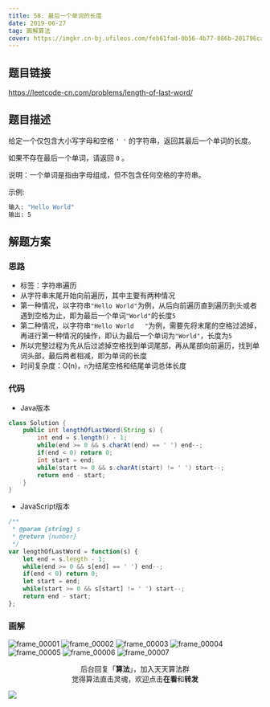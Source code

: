 ```yaml
---
title: 58. 最后一个单词的长度
date: 2019-06-27
tag: 画解算法
cover: https://imgkr.cn-bj.ufileos.com/feb61fad-0b56-4b77-886b-201796cac9f1.png
---
```


## 题目链接

https://leetcode-cn.com/problems/length-of-last-word/

## 题目描述

给定一个仅包含大小写字母和空格 `' '` 的字符串，返回其最后一个单词的长度。

如果不存在最后一个单词，请返回 `0` 。

说明：一个单词是指由字母组成，但不包含任何空格的字符串。

示例:

```bash
输入: "Hello World"
输出: 5
```


## 解题方案

### 思路

- 标签：字符串遍历
- 从字符串末尾开始向前遍历，其中主要有两种情况
- 第一种情况，以字符串`"Hello World"`为例，从后向前遍历直到遍历到头或者遇到空格为止，即为最后一个单词`"World"`的长度`5`
- 第二种情况，以字符串`"Hello World   "`为例，需要先将末尾的空格过滤掉，再进行第一种情况的操作，即认为最后一个单词为`"World"`，长度为`5`
- 所以完整过程为先从后过滤掉空格找到单词尾部，再从尾部向前遍历，找到单词头部，最后两者相减，即为单词的长度
- 时间复杂度：O(n)，`n`为结尾空格和结尾单词总体长度

### 代码

- Java版本

```Java
class Solution {
    public int lengthOfLastWord(String s) {
        int end = s.length() - 1;
        while(end >= 0 && s.charAt(end) == ' ') end--;
        if(end < 0) return 0;
        int start = end;
        while(start >= 0 && s.charAt(start) != ' ') start--;
        return end - start;
    }
}
```

- JavaScript版本

```JavaScript
/**
 * @param {string} s
 * @return {number}
 */
var lengthOfLastWord = function(s) {
    let end = s.length - 1;
    while(end >= 0 && s[end] == ' ') end--;
    if(end < 0) return 0;
    let start = end;
    while(start >= 0 && s[start] != ' ') start--;
    return end - start;
};
```


### 画解

![frame_00001](https://imgkr.cn-bj.ufileos.com/4747e84a-6fb9-40fd-b2b2-ecccd562aade.png)
![frame_00002](https://imgkr.cn-bj.ufileos.com/7e66b90b-818c-48e8-a1ca-fc32b83e2907.png)
![frame_00003](https://imgkr.cn-bj.ufileos.com/f3a7108a-f545-4531-9443-70bd493f2913.png)
![frame_00004](https://imgkr.cn-bj.ufileos.com/6a7e1fef-e1ac-4dd4-b120-83553b509f2d.png)
![frame_00005](https://imgkr.cn-bj.ufileos.com/90b2f5f5-c768-40c9-88c8-67a13c520a4a.png)
![frame_00006](https://imgkr.cn-bj.ufileos.com/b76316ca-d566-4365-9e9a-3b958d0942f8.png)
![frame_00007](https://imgkr.cn-bj.ufileos.com/feb61fad-0b56-4b77-886b-201796cac9f1.png)

<span style="display:block;text-align:center;">后台回复「<strong>算法</strong>」，加入天天算法群</span>
<span style="display:block;text-align:center;">觉得算法直击灵魂，欢迎点击<strong>在看</strong>和<strong>转发</strong></span>

![](https://imgkr.cn-bj.ufileos.com/c3690018-4a92-4766-ac7e-ac54dd54c093.jpg)